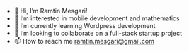 - 👋 Hi, I’m Ramtin Mesgari!
- 👀 I’m interested in mobile development and mathematics
- 🌱 I’m currently learning Wordpress development
- 💞️ I’m looking to collaborate on a full-stack startup project
- 📫 How to reach me ramtin.mesgari@gmail.com

<!---
iamramtin/iamramtin is a ✨ special ✨ repository because its `README.md` (this file) appears on your GitHub profile.
You can click the Preview link to take a look at your changes.
--->

